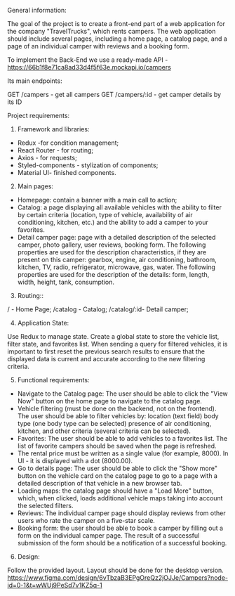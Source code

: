 General information:

The goal of the project is to create a front-end part of a web application for
the company "TravelTrucks", which rents campers. The web application should
include several pages, including a home page, a catalog page, and a page of an
individual camper with reviews and a booking form.

To implement the Back-End we use a ready-made API -
https://66b1f8e71ca8ad33d4f5f63e.mockapi.io/campers

Its main endpoints:

GET /campers - get all campers GET /campers/:id - get camper details by its ID

Project requirements:

1. Framework and libraries:

- Redux -for condition management;
- React Router - for routing;
- Axios - for requests;
- Styled-components - stylization of components;
- Material UI- finished components.

2. Main pages:

- Homepage: contain a banner with a main call to action;
- Catalog: a page displaying all available vehicles with the ability to filter
  by certain criteria (location, type of vehicle, availability of air
  conditioning, kitchen, etc.) and the ability to add a camper to your
  favorites.
- Detail camper page: page with a detailed description of the selected camper,
  photo gallery, user reviews, booking form. The following properties are used
  for the description characteristics, if they are present on this camper:
  gearbox, engine, air conditioning, bathroom, kitchen, TV, radio, refrigerator,
  microwave, gas, water. The following properties are used for the description
  of the details: form, length, width, height, tank, consumption.

3.  Routing::

/ - Home Page; /catalog - Catalog; /catalog/:id- Detail camper;

4.  Application State:

Use Redux to manage state. Create a global state to store the vehicle list,
filter state, and favorites list. When sending a query for filtered vehicles, it
is important to first reset the previous search results to ensure that the
displayed data is current and accurate according to the new filtering criteria.

5. Functional requirements:

- Navigate to the Catalog page: The user should be able to click the "View Now"
  button on the home page to navigate to the catalog page.
- Vehicle filtering (must be done on the backend, not on the frontend). The user
  should be able to filter vehicles by: location (text field) body type (one
  body type can be selected) presence of air conditioning, kitchen, and other
  criteria (several criteria can be selected).
- Favorites: The user should be able to add vehicles to a favorites list. The
  list of favorite campers should be saved when the page is refreshed.
- The rental price must be written as a single value (for example, 8000). In
  UI - it is displayed with a dot (8000.00).
- Go to details page: The user should be able to click the "Show more" button on
  the vehicle card on the catalog page to go to a page with a detailed
  description of that vehicle in a new browser tab.
- Loading maps: the catalog page should have a "Load More" button, which, when
  clicked, loads additional vehicle maps taking into account the selected
  filters.
- Reviews: The individual camper page should display reviews from other users
  who rate the camper on a five-star scale.
- Booking form: the user should be able to book a camper by filling out a form
  on the individual camper page. The result of a successful submission of the
  form should be a notification of a successful booking.

6. Design:

Follow the provided layout. Layout should be done for the desktop version.
https://www.figma.com/design/6vTbzaB3EPgOreQz2jOJJe/Campers?node-id=0-1&t=wWUj9PeSd7v1KZ5q-1
